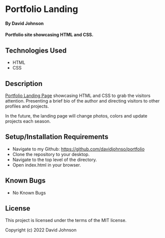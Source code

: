 # Portfolio Landing

#### By David Johnson
#### Portfolio site showcasing HTML and CSS.

## Technologies Used

* HTML
* CSS

## Description

[Portfolio Landing Page](https://davidjohnso.github.io/portfolio) showcasing HTML and CSS to grab the visitors attention. Presenting a brief bio of the author and directing visitors to other profiles and projects.

In the future, the landing page will change photos, colors and update projects each season. 

## Setup/Installation Requirements

* Navigate to my Github: https://github.com/davidjohnso/portfolio
* Clone the repository to your desktop.
* Navigate to the top level of the directory.
* Open index.html in your browser.

## Known Bugs

* No Known Bugs

## License

This project is licensed under the terms of the MIT license.

Copyright (c) 2022 David Johnson
